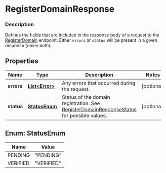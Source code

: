 
# RegisterDomainResponse

### Description

Defines the fields that are included in the response body of a request to the [RegisterDomain](#endpoint-registerdomain) endpoint.  Either `errors` or `status` will be present in a given response (never both).

## Properties
Name | Type | Description | Notes
------------ | ------------- | ------------- | -------------
**errors** | [**List&lt;Error&gt;**](Error.md) | Any errors that occurred during the request. |  [optional]
**status** | [**StatusEnum**](#StatusEnum) | Status of the domain registration.  See [RegisterDomainResponseStatus](#type-registerdomainresponsestatus) for possible values. |  [optional]


<a name="StatusEnum"></a>
## Enum: StatusEnum
Name | Value
---- | -----
PENDING | &quot;PENDING&quot;
VERIFIED | &quot;VERIFIED&quot;



